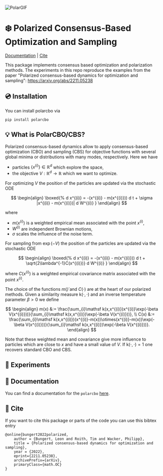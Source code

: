 ![PolarGIF](https://user-images.githubusercontent.com/44805883/201196111-d4dcc1c3-4ee9-47df-927a-e03659c990cd.gif)



# :snowflake: Polarized Consensus-Based Optimization and Sampling

[Documentation](#Doc) | [Cite](#Cite)

This package implements consensus based optimization and polarization 
methods. The experiments in this repo reproduce the examples from the paper "Polarized consensus-based dynamics for optimization and sampling": https://arxiv.org/abs/2211.05238



## 	:cd: Installation

You can install polarcbo via

```
pip install polarcbo
```


## 💡 What is PolarCBO/CBS?

Polarized consensus-based dynamics allow to apply consensus-based optimization (CBO) and sampling (CBS) for objective functions with several global minima or distributions with many modes, respectively. Here we have 

* particles $\{x^{(i)}\}\in\mathbb{R}^d$ which explore the space,
* the objective $V:\mathbb{R}^d\to\mathbb{R}$ which we want to optimize.

For optimizing $V$ the position of the particles are updated via the stochastic ODE

$$
\begin{align}
    \boxed{%
    d x^{(i)} = -(x^{(i)} - m(x^{(i)})) d t + \sigma |x^{(i)} - m(x^{(i)})| d W^{(i)}
    }
\end{align}
$$

where

* $m(x^{(i)})$ is a weighted empirical mean associated with the point $x^{(i)}$,
* $W^{(i)}$ are independent Brownian motions,
* $\sigma$ scales the influence of the noise term.

For sampling from $\exp(-V)$ the position of the particles are updated via the stochastic ODE

$$
\begin{align}
    \boxed{%
    d x^{(i)} = -(x^{(i)} - m(x^{(i)})) d t + \sqrt{2\lambda^{-1}C(x^{(i)})} d W^{(i)}
    }
\end{align}
$$

where $C(x^{(i)})$ is a weighted empirical covariance matrix associated with the point $x^{(i)}$.

The choice of the functions $m(\dot)$ and $C(\cdot)$ are at the heart of our polarized methods. Given a similarity measure $\mathsf k(\cdot,\cdot)$ and an inverse temperature parameter $\beta>0$ we define

$$
\begin{align}
    m(x) &:= \frac{\sum_{i}\mathsf k(x,x^{(i)})x^{(i)}\exp(-\beta V(x^{(i)}))}{\sum_{i}\mathsf k(x,x^{(i)})\exp(-\beta V(x^{(i)}))},
    \\
    C(x) &:= \frac{\sum_{i}\mathsf k(x,x^{(i)})(x^{(i)}-m(x))\otimes(x^{(i)}-m(x))\exp(-\beta V(x^{(i)}))}{\sum_{i}\mathsf k(x,x^{(i)})\exp(-\beta V(x^{(i)}))}.
\end{align}
$$

Note that these weighted mean and covariance give more influence to particles which are close to $x$ and have a small value of $V$. If $\mathsf k(\cdot,\cdot)=1$ one recovers standard CBO and CBS.

## :microscope: Experiments

<a name="Doc"></a>
## :open_book: Documentation

You can find a documentation for the ```polarcbo``` [here](https://timroith.github.io/polarcbo/).

<a name="Cite"></a>
## :bookmark: Cite

If you want to cite this package or parts of the code you can use 
this bibtex entry

```
@online{bungert2022polarized,
    author = {Bungert, Leon and Roith, Tim and Wacker, Philipp},
    title = {Polarized consensus-based dynamics for optimization and sampling},
    year = {2022},
    eprint={2211.05238},
    archivePrefix={arXiv},
    primaryClass={math.OC}
}
```
